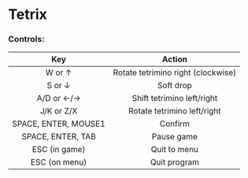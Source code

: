 # Tetrix

### Controls:
|Key|Action|
|:-:|:------:|
|W or ↑| Rotate tetrimino right (clockwise) |
|S or ↓| Soft drop |
|A/D or ←/→| Shift tetrimino left/right |
|J/K or Z/X| Rotate tetrimino left/right|
|SPACE, ENTER, MOUSE1| Confirm |
|SPACE, ENTER, TAB| Pause game |
|ESC (in game)|Quit to menu|
|ESC (on menu)|Quit program|
